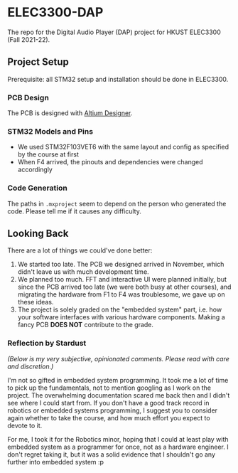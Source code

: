 # ELEC3300-DAP
The repo for the Digital Audio Player (DAP) project for HKUST ELEC3300 (Fall 2021-22).

## Project Setup
Prerequisite: all STM32 setup and installation should be done in ELEC3300.

### PCB Design
The PCB is designed with [Altium Designer](https://www.altium.com/).

### STM32 Models and Pins
- We used STM32F103VET6 with the same layout and config as specified by the course at first
- When F4 arrived, the pinouts and dependencies were changed accordingly

### Code Generation
The paths in `.mxproject` seem to depend on the person who generated the code. Please tell me if it causes any difficulty.

## Looking Back
There are a lot of things we could've done better:
1. We started too late. The PCB we designed arrived in November, which didn't leave us with much development time.
2. We planned too much. FFT and interactive UI were planned initially, but since the PCB arrived too late (we were both busy at other courses), and migrating the hardware from F1 to F4 was troublesome, we gave up on these ideas.
3. The project is solely graded on the "embedded system" part, i.e. how your software interfaces with various hardware components. Making a fancy PCB **DOES NOT** contribute to the grade.

### Reflection by Stardust
*(Below is my very subjective, opinionated comments. Please read with care and discretion.)*

I'm not so gifted in embedded system programming. It took me a lot of time to pick up the fundamentals, not to mention googling as I work on the project. The overwhelming documentation scared me back then and I didn't see where I could start from. If you don't have a good track record in robotics or embedded systems programming, I suggest you to consider again whether to take the course, and how much effort you expect to devote to it.

For me, I took it for the Robotics minor, hoping that I could at least play with embedded system as a programmer for once, not as a hardware engineer. I don't regret taking it, but it was a solid evidence that I shouldn't go any further into embedded system :p
